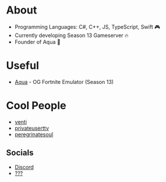 
# About

- Programming Languages: C#, C++, JS, TypeScript, Swift 🎮
- Currently developing Season 13 Gameserver 🔥
- Founder of Aqua 👑

# Useful

- [Aqua](https://discord.gg/henchman) - OG Fortnite Emulator (Season 13)

# Cool People

- [venti](https://discord.com/users/1269310184451211264)
- [privateuserttv](https://discord.com/users/917699408374677504)
- [peregrinatesoul](https://discord.com/users/566245007661596672)

## Socials 

- [Discord](https://discord.com/users/1211351621951299658)
- [???](https://e-z.bio/onlyfans)

